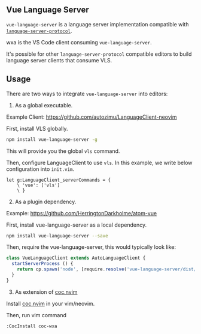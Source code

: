 ## Vue Language Server

`vue-language-server` is a language server implementation compatible with [`language-server-protocol`](https://github.com/Microsoft/language-server-protocol).

wxa is the VS Code client consuming `vue-language-server`.

It's possible for other `language-server-protocol` compatible editors to build language server clients that consume VLS.

## Usage

There are two ways to integrate `vue-language-server` into editors:

1. As a global executable.

  Example Client: https://github.com/autozimu/LanguageClient-neovim

  First, install VLS globally.

  ```bash
  npm install vue-language-server -g
  ```

  This will provide you the global `vls` command.

  Then, configure LanguageClient to use `vls`. In this example, we write below configuration into `init.vim`.


  ```vim
  let g:LanguageClient_serverCommands = {
      \ 'vue': ['vls']
      \ }
  ```

2. As a plugin dependency.

  Example: https://github.com/HerringtonDarkholme/atom-vue

  First, install vue-language-server as a local dependency.

  ```bash
  npm install vue-language-server --save
  ```

  Then, require the vue-language-server, this would typically look like:

  ```ts
  class VueLanguageClient extends AutoLanguageClient {
    startServerProcess () {
      return cp.spawn('node', [require.resolve('vue-language-server/dist/htmlServerMain')])
    }
  }
  ```

3. As extension of [coc.nvim](https://github.com/neoclide/coc.nvim)

  Install [coc.nvim](https://github.com/neoclide/coc.nvim) in your vim/neovim.

  Then, run vim command

  ```
  :CocInstall coc-wxa
  ```
